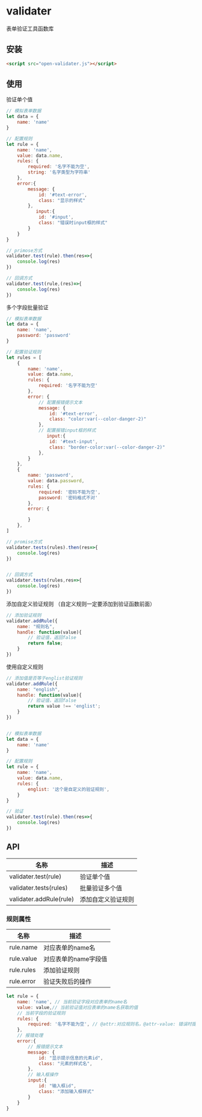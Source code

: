 # validater

表单验证工具函数库

## 安装

```html
<script src="open-validater.js"></script>
```

## 使用

验证单个值

```js
// 模拟表单数据
let data = {
    name: 'name'
}

// 配置规则 
let rule = {
    name: 'name',
    value: data.name,
    rules: {
        required: '名字不能为空',
        string: '名字类型为字符串'
    },
    error:{
        message: {
            id: '#text-error',
            class: "显示的样式"
        },
           input:{
            id: '#input',
            class: "错误时input框的样式"
        }
    }
}

// primose方式
validater.test(rule).then(res=>{
    console.log(res)
})

// 回调方式
validater.test(rule,(res)=>{
    console.log(res)
})
```

多个字段批量验证

```js
// 模拟表单数据
let data = {
    name: 'name',
    password: 'password'
}

// 配置验证规则
let rules = [
    {
        name: 'name',
        value: data.name,
        rules: {
            required: '名字不能为空'
        },
        error: {
            // 配置报错提示文本
            message: {
                id: '#text-error',
                class: "color:var(--color-danger-2)"
            },
            // 配置报错input框的样式
               input:{
                id: '#text-input',
                class: "border-color:var(--color-danger-2)"
            }, 
        }
    },
    {
        name: 'password',
        value: data.password,
        rules: {
            required: '密码不能为空',
            password: '密码格式不对'
        },
        error: {

        }
    },
]

// promise方式
validater.tests(rules).then(res=>{
    console.log(res)
})


// 回调方式
validater.tests(rules,res=>{
    console.log(res)
})
```

添加自定义验证规则
（自定义规则一定要添加到验证函数前面）

```js
// 添加验证规则
validater.addRule({
    name: "规则名",
    handle: function(value){
        // 验证值，返回false
        return false;
    }
})
```

使用自定义规则

```js
// 添加值是否等于englist验证规则
validater.addRule({
    name: "english",
    handle: function(value){
        // 验证值，返回false
        return value !== 'englist';
    }
})


// 模拟表单数据
let data = {
    name: 'name'
}

// 配置规则 
let rule = {
    name: 'name',
    value: data.name,
    rules: {
        englist: '这个是自定义的验证规则',
    }
}

// 验证
validater.test(rule).then(res=>{
    console.log(res)
})
```

## API

| 名称                     | 描述        |
| ---------------------- | --------- |
| validater.test(rule)    | 验证单个值     |
| validater.tests(rules)  | 批量验证多个值   |
| validater.addRule(rule) | 添加自定义验证规则 |

### 规则属性

| 名称                     | 描述        |
| ---------------------- | --------- |
| rule.name    | 对应表单的name名     |
| rule.value  | 对应表单的name字段值   |
| rule.rules | 添加验证规则 |
| rule.error | 验证失败后的操作 |

```js
let rule = {
    name: 'name', // 当前验证字段对应表单的name名
    value: value,// 当前验证值对应表单的name名获取的值
    // 当前字段的验证规则
    rules: {
        required: '名字不能为空', // @attr:对应规则名，@attr-value: 错误时提示信息
    },
    // 报错处理
    error:{
        // 报错提示文本
        message: {
            id: "显示提示信息的元素id",
            class: "元素的样式名",
        },
        // 输入框操作
        input:{
            id: "输入框id",
            class: "添加输入框样式"
        }
    }
}
```